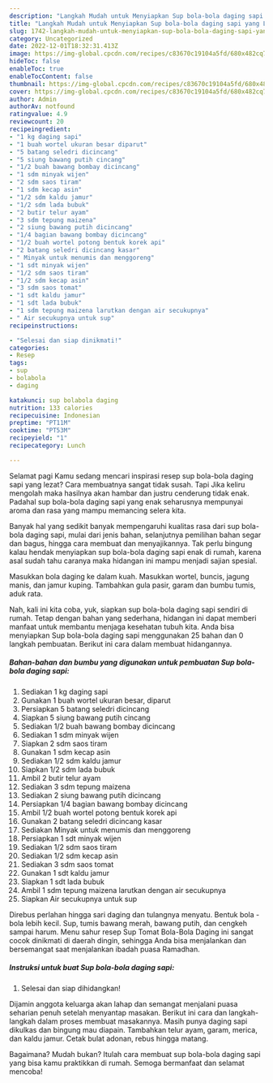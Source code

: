 ```yaml
---
description: "Langkah Mudah untuk Menyiapkan Sup bola-bola daging sapi yang Lezat"
title: "Langkah Mudah untuk Menyiapkan Sup bola-bola daging sapi yang Lezat"
slug: 1742-langkah-mudah-untuk-menyiapkan-sup-bola-bola-daging-sapi-yang-lezat
category: Uncategorized
date: 2022-12-01T18:32:31.413Z
image: https://img-global.cpcdn.com/recipes/c83670c19104a5fd/680x482cq70/sup-bola-bola-daging-sapi-foto-resep-utama.jpg
hideToc: false
enableToc: true
enableTocContent: false
thumbnail: https://img-global.cpcdn.com/recipes/c83670c19104a5fd/680x482cq70/sup-bola-bola-daging-sapi-foto-resep-utama.jpg
cover: https://img-global.cpcdn.com/recipes/c83670c19104a5fd/680x482cq70/sup-bola-bola-daging-sapi-foto-resep-utama.jpg
author: Admin
authorAv: notfound
ratingvalue: 4.9
reviewcount: 20
recipeingredient:
- "1 kg daging sapi"
- "1 buah wortel ukuran besar diparut"
- "5 batang seledri dicincang"
- "5 siung bawang putih cincang"
- "1/2 buah bawang bombay dicincang"
- "1 sdm minyak wijen"
- "2 sdm saos tiram"
- "1 sdm kecap asin"
- "1/2 sdm kaldu jamur"
- "1/2 sdm lada bubuk"
- "2 butir telur ayam"
- "3 sdm tepung maizena"
- "2 siung bawang putih dicincang"
- "1/4 bagian bawang bombay dicincang"
- "1/2 buah wortel potong bentuk korek api"
- "2 batang seledri dicincang kasar"
- " Minyak untuk menumis dan menggoreng"
- "1 sdt minyak wijen"
- "1/2 sdm saos tiram"
- "1/2 sdm kecap asin"
- "3 sdm saos tomat"
- "1 sdt kaldu jamur"
- "1 sdt lada bubuk"
- "1 sdm tepung maizena larutkan dengan air secukupnya"
- " Air secukupnya untuk sup"
recipeinstructions:

- "Selesai dan siap dinikmati!"
categories:
- Resep
tags:
- sup
- bolabola
- daging

katakunci: sup bolabola daging 
nutrition: 133 calories
recipecuisine: Indonesian
preptime: "PT11M"
cooktime: "PT53M"
recipeyield: "1"
recipecategory: Lunch

---
```



Selamat pagi Kamu sedang mencari inspirasi resep sup bola-bola daging sapi yang lezat? Cara membuatnya sangat tidak susah. Tapi Jika keliru mengolah maka hasilnya akan hambar dan justru cenderung tidak enak. Padahal sup bola-bola daging sapi yang enak seharusnya mempunyai aroma dan rasa yang mampu memancing selera kita.


Banyak hal yang sedikit banyak mempengaruhi kualitas rasa dari sup bola-bola daging sapi, mulai dari jenis bahan, selanjutnya pemilihan bahan segar dan bagus, hingga cara membuat dan menyajikannya. Tak perlu bingung kalau hendak menyiapkan sup bola-bola daging sapi enak di rumah, karena asal sudah tahu caranya maka hidangan ini mampu menjadi sajian spesial.

Masukkan bola daging ke dalam kuah. Masukkan wortel, buncis, jagung manis, dan jamur kuping. Tambahkan gula pasir, garam dan bumbu tumis, aduk rata.


Nah, kali ini kita coba, yuk, siapkan sup bola-bola daging sapi sendiri di rumah. Tetap dengan bahan yang sederhana, hidangan ini dapat memberi manfaat untuk membantu menjaga kesehatan tubuh kita. Anda bisa menyiapkan Sup bola-bola daging sapi menggunakan 25 bahan dan 0 langkah pembuatan. Berikut ini cara dalam membuat hidangannya.

<!--inarticleads1-->

##### Bahan-bahan dan bumbu yang digunakan untuk pembuatan Sup bola-bola daging sapi:

1. Sediakan 1 kg daging sapi
1. Gunakan 1 buah wortel ukuran besar, diparut
1. Persiapkan 5 batang seledri dicincang
1. Siapkan 5 siung bawang putih cincang
1. Sediakan 1/2 buah bawang bombay dicincang
1. Sediakan 1 sdm minyak wijen
1. Siapkan 2 sdm saos tiram
1. Gunakan 1 sdm kecap asin
1. Sediakan 1/2 sdm kaldu jamur
1. Siapkan 1/2 sdm lada bubuk
1. Ambil 2 butir telur ayam
1. Sediakan 3 sdm tepung maizena
1. Sediakan 2 siung bawang putih dicincang
1. Persiapkan 1/4 bagian bawang bombay dicincang
1. Ambil 1/2 buah wortel potong bentuk korek api
1. Gunakan 2 batang seledri dicincang kasar
1. Sediakan  Minyak untuk menumis dan menggoreng
1. Persiapkan 1 sdt minyak wijen
1. Sediakan 1/2 sdm saos tiram
1. Sediakan 1/2 sdm kecap asin
1. Sediakan 3 sdm saos tomat
1. Gunakan 1 sdt kaldu jamur
1. Siapkan 1 sdt lada bubuk
1. Ambil 1 sdm tepung maizena larutkan dengan air secukupnya
1. Siapkan  Air secukupnya untuk sup


Direbus perlahan hingga sari daging dan tulangnya menyatu. Bentuk bola - bola lebih kecil. Sup, tumis bawang merah, bawang putih, dan cengkeh sampai harum. Menu sahur resep Sup Tomat Bola-Bola Daging ini sangat cocok dinikmati di daerah dingin, sehingga Anda bisa menjalankan dan bersemangat saat menjalankan ibadah puasa Ramadhan. 

<!--inarticleads2-->

##### Instruksi untuk buat Sup bola-bola daging sapi:


1. Selesai dan siap dihidangkan!

Dijamin anggota keluarga akan lahap dan semangat menjalani puasa seharian penuh setelah menyantap masakan. Berikut ini cara dan langkah-langkah dalam proses membuat masakannya. Masih punya daging sapi dikulkas dan bingung mau diapain. Tambahkan telur ayam, garam, merica, dan kaldu jamur. Cetak bulat adonan, rebus hingga matang. 

Bagaimana? Mudah bukan? Itulah cara membuat sup bola-bola daging sapi yang bisa kamu praktikkan di rumah. Semoga bermanfaat dan selamat mencoba!
